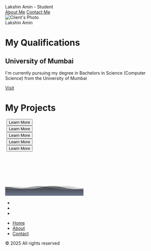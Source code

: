 <html lang="en">
<head>
  <meta charset="UTF-8" />
  <meta name="viewport" content="width=device-width, initial-scale=1.0" />
  <title>Lakshin's Portfolio</title>
  <link rel="stylesheet" href="test.css" />
  <link rel="stylesheet" href="https://cdnjs.cloudflare.com/ajax/libs/font-awesome/6.4.0/css/all.min.css"
        integrity="sha512-iecdLmaskl7CVkqkXNQ/ZH/XLlvWZOJyj7Yy7tcenmpD1ypASozpmT/E0iPtmFIB46ZmdtAc9eNBvH0H/ZpiBw=="
        crossorigin="anonymous" referrerpolicy="no-referrer" />
  <link href="https://fonts.googleapis.com/css2?family=Poppins:wght@400;500;600&display=swap" rel="stylesheet" />
</head>
<body>
  <div class="navbar">
    <div class="left">
      <span>Lakshin Amin - Student</span>
    </div>
    <div class="center">
      <a href="./about.html">About Me</a>
      <a href="./contact.html">Contact Me</a>
    </div>
  </div>

  <div class="main">
    <div class="client-info">
      <img class="photo" src="./media/dp.jpg" alt="Client's Photo">
      <div class="name">Lakshin Amin</div>
    </div>
  </div>

  <div class="text">
    <h1>My Qualifications</h1>
  </div>

  <div class="container">
    <div class="card">
      <div class="circle">
        <h2>University of Mumbai</h2>
      </div>
      <div class="content">
        <p>I'm currently pursuing my degree in Bachelors in Science (Computer Science) from the University of Mumbai</p>
        <a href="https://mu.ac.in/" target="_blank">Visit</a>
      </div>
    </div>
  </div>

  <div class="text">
    <h1>My Projects</h1>
  </div>

  <div class="project_card_container">
    <div class="project_card">
      <img src="./media/image01.jpg" alt="">
      <button class="project_button">Learn More</button>
    </div>
    <div class="project_card">
      <img src="./media/image1.jpg" alt="">
      <button class="project_button">Learn More</button>
    </div>
    <div class="project_card">
      <img src="./media/image2.jpg" alt="">
      <button class="project_button">Learn More</button>
    </div>
    <div class="project_card">
      <img src="./media/image3.jpg" alt="">
      <button class="project_button">Learn More</button>
    </div>
    <div class="project_card">
      <img src="./media/image4.jpg" alt="">
      <button class="project_button">Learn More</button>
    </div>
  </div>

  <footer>
    <div class="background">
      <svg version="1.1" xmlns="http://www.w3.org/2000/svg"
           xmlns:xlink="http://www.w3.org/1999/xlink" x="0px" y="0px"
           width="50%" height="100%" viewBox="0 0 1600 900">
        <defs>
          <linearGradient id="bg" x2="0%" y2="100%">
            <stop offset="0%" style="stop-color: rgba(0, 0, 0, 0.6)"></stop>
            <stop offset="100%" style="stop-color: rgba(38, 89, 190, 0.06)"></stop>
          </linearGradient>
          <path id="wave" fill="url(#bg)" d="M-363.852,502.589c0,0,236.988-41.997,505.475,0
          s371.981,38.998,575.971,0s293.985-39.278,505.474,5.859s493.475,48.368,716.963-4.995v560.106H-363.852V502.589z"></path>
        </defs>
        <g>
          <use xlink:href="#wave" opacity=".3">
            <animateTransform attributeName="transform" attributeType="XML" type="translate"
                              dur="8s" calcMode="spline"
                              values="270 230; -334 180; 270 230" keyTimes="0; .5; 1"
                              keySplines="0.42, 0, 0.58, 1.0;0.42, 0, 0.58, 1.0"
                              repeatCount="indefinite" />
          </use>
          <use xlink:href="#wave" opacity=".6">
            <animateTransform attributeName="transform" attributeType="XML" type="translate"
                              dur="6s" calcMode="spline"
                              values="-270 230;243 220;-270 230" keyTimes="0; .6; 1"
                              keySplines="0.42, 0, 0.58, 1.0;0.42, 0, 0.58, 1.0"
                              repeatCount="indefinite" />
          </use>
          <use xlink:href="#wave" opacity=".9">
            <animateTransform attributeName="transform" attributeType="XML" type="translate"
                              dur="4s" calcMode="spline"
                              values="0 230;-140 200;0 230" keyTimes="0; .4; 1"
                              keySplines="0.42, 0, 0.58, 1.0;0.42, 0, 0.58, 1.0"
                              repeatCount="indefinite" />
          </use>
        </g>
      </svg>
    </div>

  <section>
      <ul class="socials">
        <li><a class="fa-brands fa-github" href="https://github.com/lakshplayz23" target="_blank"></a></li>
        <li><a class="fa-brands fa-linkedin" href="https://www.linkedin.com/in/lakshin-amin-b41168370/" target="_blank"></a></li>
        <li><a class="fa-brands fa-instagram" href="https://www.instagram.com/_itzme.laksh_07/" target="_blank"></a></li>
      </ul>

    
  <ul class="links">
        <li><a href="#">Home</a></li>
        <li><a href="./about.html">About</a></li>
        <li><a href="./contact.html">Contact</a></li>
      </ul>

  <p class="legal">© 2025 All rights reserved</p>
    </section>
  </footer>
</body>
</html>
